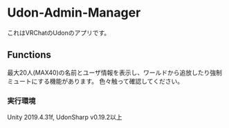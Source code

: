 # Udon-Admin-Manager

これはVRChatのUdonのアプリです。

## Functions

最大20人(MAX40)の名前とユーザ情報を表示し、ワールドから追放したり強制ミュートにする機能があります。
色々触って確認してください。

### 実行環境
Unity 2019.4.31f, UdonSharp v0.19.2以上

